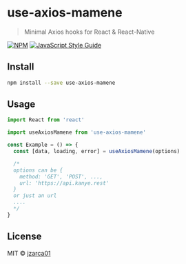 # use-axios-mamene

> Minimal Axios hooks for React &amp; React-Native

[![NPM](https://img.shields.io/npm/v/use-axios-mamene.svg)](https://www.npmjs.com/package/use-axios-mamene) [![JavaScript Style Guide](https://img.shields.io/badge/code_style-standard-brightgreen.svg)](https://standardjs.com)

## Install

```bash
npm install --save use-axios-mamene
```

## Usage

```jsx
import React from 'react'

import useAxiosMamene from 'use-axios-mamene'

const Example = () => {
  const [data, loading, error] = useAxiosMamene(options)

  /*
  options can be {
    method: 'GET', 'POST', ...,
    url: 'https://api.kanye.rest'
  }
  or just an url
  ....
  */
}
```

## License

MIT © [jzarca01](https://github.com/jzarca01)
